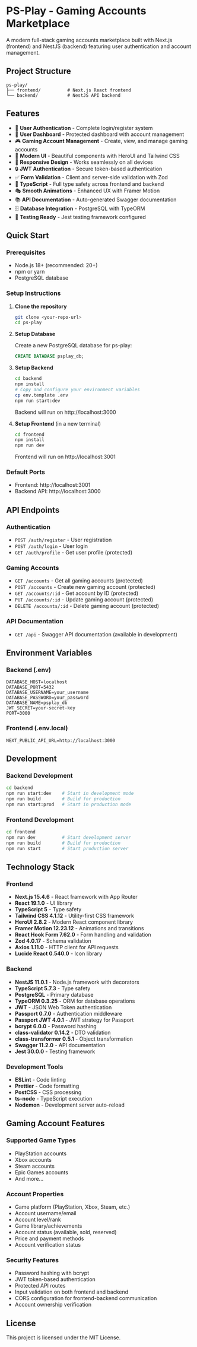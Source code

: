 # PS-Play - Gaming Accounts Marketplace

A modern full-stack gaming accounts marketplace built with Next.js (frontend) and NestJS (backend) featuring user authentication and account management.

## Project Structure

```
ps-play/
├── frontend/          # Next.js React frontend
└── backend/           # NestJS API backend
```

## Features

- 🔐 **User Authentication** - Complete login/register system
- 👤 **User Dashboard** - Protected dashboard with account management
- 🎮 **Gaming Account Management** - Create, view, and manage gaming accounts
- 🎨 **Modern UI** - Beautiful components with HeroUI and Tailwind CSS
- 📱 **Responsive Design** - Works seamlessly on all devices
- 🔒 **JWT Authentication** - Secure token-based authentication
- ✅ **Form Validation** - Client and server-side validation with Zod
- 🚀 **TypeScript** - Full type safety across frontend and backend
- 🎭 **Smooth Animations** - Enhanced UX with Framer Motion
- 📚 **API Documentation** - Auto-generated Swagger documentation
- 🗄️ **Database Integration** - PostgreSQL with TypeORM
- 🧪 **Testing Ready** - Jest testing framework configured

## Quick Start

### Prerequisites

- Node.js 18+ (recommended: 20+)
- npm or yarn
- PostgreSQL database

### Setup Instructions

1. **Clone the repository**

   ```bash
   git clone <your-repo-url>
   cd ps-play
   ```

2. **Setup Database**

   Create a new PostgreSQL database for ps-play:

   ```sql
   CREATE DATABASE psplay_db;
   ```

3. **Setup Backend**

   ```bash
   cd backend
   npm install
   # Copy and configure your environment variables
   cp env.template .env
   npm run start:dev
   ```

   Backend will run on http://localhost:3000

4. **Setup Frontend** (in a new terminal)
   ```bash
   cd frontend
   npm install
   npm run dev
   ```
   Frontend will run on http://localhost:3001

### Default Ports

- Frontend: http://localhost:3001
- Backend API: http://localhost:3000

## API Endpoints

### Authentication

- `POST /auth/register` - User registration
- `POST /auth/login` - User login
- `GET /auth/profile` - Get user profile (protected)

### Gaming Accounts

- `GET /accounts` - Get all gaming accounts (protected)
- `POST /accounts` - Create new gaming account (protected)
- `GET /accounts/:id` - Get account by ID (protected)
- `PUT /accounts/:id` - Update gaming account (protected)
- `DELETE /accounts/:id` - Delete gaming account (protected)

### API Documentation

- `GET /api` - Swagger API documentation (available in development)

## Environment Variables

### Backend (.env)

```
DATABASE_HOST=localhost
DATABASE_PORT=5432
DATABASE_USERNAME=your_username
DATABASE_PASSWORD=your_password
DATABASE_NAME=psplay_db
JWT_SECRET=your-secret-key
PORT=3000
```

### Frontend (.env.local)

```
NEXT_PUBLIC_API_URL=http://localhost:3000
```

## Development

### Backend Development

```bash
cd backend
npm run start:dev    # Start in development mode
npm run build        # Build for production
npm run start:prod   # Start in production mode
```

### Frontend Development

```bash
cd frontend
npm run dev          # Start development server
npm run build        # Build for production
npm run start        # Start production server
```

## Technology Stack

### Frontend

- **Next.js 15.4.6** - React framework with App Router
- **React 19.1.0** - UI library
- **TypeScript 5** - Type safety
- **Tailwind CSS 4.1.12** - Utility-first CSS framework
- **HeroUI 2.8.2** - Modern React component library
- **Framer Motion 12.23.12** - Animations and transitions
- **React Hook Form 7.62.0** - Form handling and validation
- **Zod 4.0.17** - Schema validation
- **Axios 1.11.0** - HTTP client for API requests
- **Lucide React 0.540.0** - Icon library

### Backend

- **NestJS 11.0.1** - Node.js framework with decorators
- **TypeScript 5.7.3** - Type safety
- **PostgreSQL** - Primary database
- **TypeORM 0.3.25** - ORM for database operations
- **JWT** - JSON Web Token authentication
- **Passport 0.7.0** - Authentication middleware
- **Passport JWT 4.0.1** - JWT strategy for Passport
- **bcrypt 6.0.0** - Password hashing
- **class-validator 0.14.2** - DTO validation
- **class-transformer 0.5.1** - Object transformation
- **Swagger 11.2.0** - API documentation
- **Jest 30.0.0** - Testing framework

### Development Tools

- **ESLint** - Code linting
- **Prettier** - Code formatting
- **PostCSS** - CSS processing
- **ts-node** - TypeScript execution
- **Nodemon** - Development server auto-reload

## Gaming Account Features

### Supported Game Types

- PlayStation accounts
- Xbox accounts
- Steam accounts
- Epic Games accounts
- And more...

### Account Properties

- Game platform (PlayStation, Xbox, Steam, etc.)
- Account username/email
- Account level/rank
- Game library/achievements
- Account status (available, sold, reserved)
- Price and payment methods
- Account verification status

### Security Features

- Password hashing with bcrypt
- JWT token-based authentication
- Protected API routes
- Input validation on both frontend and backend
- CORS configuration for frontend-backend communication
- Account ownership verification

## License

This project is licensed under the MIT License.
